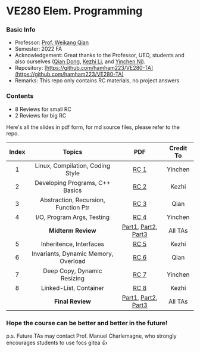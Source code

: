 # VE280 Elem. Programming

### Basic Info

+ Professor: [Prof. Weikang Qian](https://umji.sjtu.edu.cn/~wkqian/people/weikang-qian.html)
+ Semester: 2022 FA
+ Acknowledgement: Great thanks to the Professor, UEO, students and also ourselves ([Qian Dong](https://github.com/Sarah-Dong), [Kezhi Li](https://github.com/little-black-sjtu), and [Yinchen Ni](https://github.com/hamham223)).
+ Repository: [https://github.com/hamham223/VE280-TA](https://github.com/hamham223/VE280-TA)
+ Remarks: This repo only contains RC materials, no project answers

### Contents

+ 8 Reviews for small RC
+ 2 Reviews for big RC

Here's all the slides in pdf form, for md source files, please refer to the repo.

|Index|   Topics                           |   PDF                                 |Credit To|
|:---:|:----------------------------------:|:-------------------------------------:|:-------:|
|  1  |Linux, Compilation, Coding Style    |[RC 1](assets/VE280/VE280_FA22_RC1.pdf)|Yinchen  |
|  2  |Developing Programs, C++ Basics     |[RC 2](assets/VE280/VE280_FA22_RC2.pdf)|Kezhi    |
|  3  |Abstraction, Recursion, Function Ptr|[RC 3](assets/VE280/VE280_FA22_RC3.pdf)|Qian     |
|  4  |I/O, Program Args, Testing          |[RC 4](assets/VE280/VE280_FA22_RC4.pdf)|Yinchen  |
|     |**Midterm Review**                  |[Part1](assets/VE280/mp1.pdf), [Part2](assets/VE280/mp2.pdf), [Part3](assets/VE280/mp3.pdf) |All TAs  |
|  5  |Inheritence, Interfaces             |[RC 5](assets/VE280/VE280_FA22_RC5.pdf)|Kezhi    |
|  6  |Invariants, Dynamic Memory, Overload|[RC 6](assets/VE280/VE280_FA22_RC6.pdf)|Qian     |
|  7  |Deep Copy, Dynamic Resizing         |[RC 7](assets/VE280/VE280_FA22_RC7.pdf)|Yinchen  |
|  8  |Linked-List, Container              |[RC 8](assets/VE280/VE280_FA22_RC8.pdf)|Kezhi    |
|     |**Final Review**                    |[Part1](assets/VE280/fp1.pdf), [Part2](assets/VE280/fp2.pdf), [Part3](assets/VE280/fp3.pdf) |All TAs  |

### Hope the course can be better and better in the future!

p.s. Future TAs may contact Prof. Manuel Charlemagne, who strongly encourages students to use focs gitea :+1: